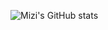 ![Mizi's GitHub stats](https://github-readme-stats.vercel.app/api?username=mizi3&show_icons=true&theme=dracula)

